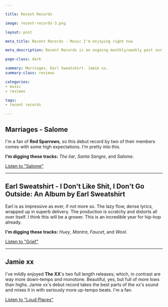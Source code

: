 ```yaml
---

title: Recent Records

image: recent-records-3.png

layout: post

meta_title: Recent Records - Music I'm enjoying right now

meta_description: Recent Records is an ongoing monthly/weekly post series about albums I'm digging.

page-class: dark

summary: Marriages. Earl Sweatshirt. Jamie xx.
summary-class: reviews

categories:
- music
- reviews

tags:
- recent records

---
```

## Marriages - Salome

I'm a fan of **Red Sparrows**, so this debut record by two of their members comes with some high expectations. I'm pretty into this.

**I'm digging these tracks:** _The liar_, _Santa Sangre_, and _Salome_.

[Listen to "Salome"](https://marriagesmusic.bandcamp.com/album/salome)


* * *

## Earl Sweatshirt - I Don't Like Shit, I Don't Go Outside: An Album by Earl Sweatshirt

Earl is as impressive as ever, if not more so. The lazy flow, dense lyrics, wrapped up in superb delivery. The production is scratchy and distorts all over itself. I think this will be a grower. This is an incredible year for hip-hop already.

**I'm digging these tracks:** _Huey_, _Mantra_, _Faucet_, and _Wool_.

[Listen to "Grief"](https://www.youtube.com/watch?v=tZ5Mu2gs-M8)


* * *

## Jamie xx

I've mildly enjoyed **The XX**'s two full length releases; which, in contrast are way more down-tempo and monotone. Beautiful, yes, but full of more lows than highs. Jamie xx's debut record takes the best parts of the xx's sound and mixes it in with seriously more up-tempo beats. I'm a fan.

[Listen to "Loud Places"](https://soundcloud.com/0pepper/loud-places-ft-romy)
